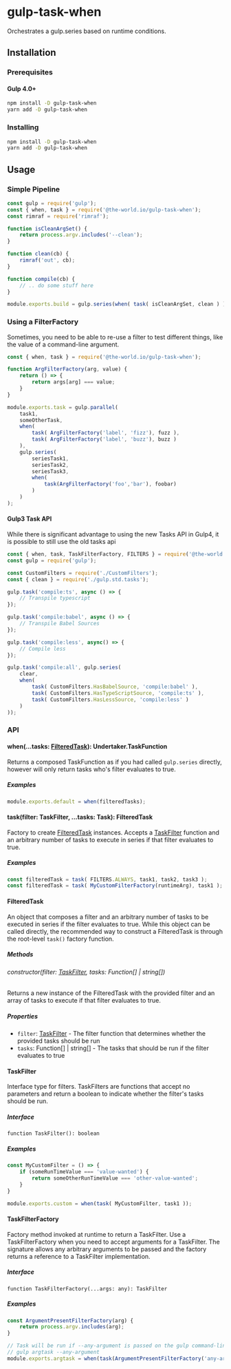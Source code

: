 # gulp-task-when

Orchestrates a gulp.series based on runtime conditions.

## Installation

### Prerequisites

#### Gulp 4.0+

```bash
npm install -D gulp-task-when 
yarn add -D gulp-task-when
```

### Installing

```bash
npm install -D gulp-task-when
yarn add -D gulp-task-when
```

## Usage

### Simple Pipeline

```javascript
const gulp = require('gulp');
const { when, task } = require('@the-world.io/gulp-task-when');
const rimraf = require('rimraf');

function isCleanArgSet() {
    return process.argv.includes('--clean');
}

function clean(cb) {
    rimraf('out', cb);
}

function compile(cb) {
    // .. do some stuff here
}

module.exports.build = gulp.series(when( task( isCleanArgSet, clean ) ), compile);
```

### Using a FilterFactory

Sometimes, you need to be able to re-use a filter to test different things, like the value 
of a command-line argument. 

```javascript
const { when, task } = require('@the-world.io/gulp-task-when');

function ArgFilterFactory(arg, value) {
    return () => {
        return args[arg] === value;
    }
}

module.exports.task = gulp.parallel(
    task1, 
    someOtherTask, 
    when( 
        task( ArgFilterFactory('label', 'fizz'), fuzz ),
        task( ArgFilterFactory('label', 'buzz'), buzz )
    ),
    gulp.series( 
        seriesTask1, 
        seriesTask2, 
        seriesTask3, 
        when(
            task(ArgFilterFactory('foo','bar'), foobar)
        )
    )
);
```
#### Gulp3 Task API

While there is significant advantage to using the new Tasks API in Gulp4, it is possible to still use the old tasks api

```javascript
const { when, task, TaskFilterFactory, FILTERS } = require('@the-world.io/gulp-task-when');
const gulp = require('gulp');

const CustomFilters = require('./CustomFilters');
const { clean } = require('./gulp.std.tasks');

gulp.task('compile:ts', async () => {
    // Transpile typescript
});

gulp.task('compile:babel', async () => {
    // Transpile Babel Sources
});

gulp.task('compile:less', async() => {
    // Compile less
});

gulp.task('compile:all', gulp.series(
    clear,
    when(
        task( CustomFilters.HasBabelSource, 'compile:babel' ),
        task( CustomFilters.HasTypeScriptSource, 'compile:ts' ),
        task( CustomFilters.HasLessSource, 'compile:less' )
    )
));
```

### API

#### when(...tasks: [FilteredTask](#filteredtask)): Undertaker.TaskFunction

Returns a composed TaskFunction as if you had called `gulp.series` directly, however will only return tasks who's filter evaluates to true. 

##### Examples

```javascript
module.exports.default = when(filteredTasks);
```

#### task(filter: TaskFilter, ...tasks: Task): FilteredTask

Factory to create [FilteredTask](#filteredtask) instances. Accepts a [TaskFilter](#taskfilter) function and an arbitrary number of tasks to execute in series if that filter evaluates to true.

##### Examples

```javascript
const filteredTask = task( FILTERS.ALWAYS, task1, task2, task3 );
const filteredTask = task( MyCustomFilterFactory(runtimeArg), task1 );
```

#### FilteredTask

An object that composes a filter and an arbitrary number of tasks to be executed in series if the filter evaluates to true. While this object can be called directly, the recommended way to construct a FilteredTask is through the root-level `task()` factory function.

##### Methods

###### constructor(filter: [TaskFilter](#taskfilter), tasks: Function[] | string[])

Returns a new instance of the FilteredTask with the provided filter and an array of tasks to execute if that filter evaluates to true.

##### Properties

* `filter`: [TaskFilter](#taskfilter) - The filter function that determines whether the provided tasks should be run
* `tasks`: Function[] | string[] - The tasks that should be run if the filter evaluates to true

#### TaskFilter

Interface type for filters. TaskFilters are functions that accept no parameters and return a boolean to indicate whether the filter's tasks should be run.

##### Interface

`function TaskFilter(): boolean`

##### Examples

```javascript
const MyCustomFilter = () => {
    if (someRunTimeValue === 'value-wanted') {
        return someOtherRunTimeValue === 'other-value-wanted';
    }
}

module.exports.custom = when(task( MyCustomFilter, task1 ));
```

#### TaskFilterFactory

Factory method invoked at runtime to return a TaskFilter. Use a TaskFilterFactory when you need to accept arguments for a TaskFilter. The signature allows any
arbitrary arguments to be passed and the factory returns a reference to a TaskFilter implementation.

##### Interface

`function TaskFilterFactory(...args: any): TaskFilter`

##### Examples

```javascript
const ArgumentPresentFilterFactory(arg) {
    return process.argv.includes(arg);
}

// Task will be run if --any-argument is passed on the gulp command-line
// gulp argtask --any-argument
module.exports.argtask = when(task(ArgumentPresentFilterFactory('any-argument'), task1));
```

